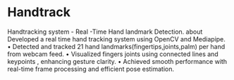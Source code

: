 # Handtrack
Handtracking system - Real -Time Hand landmark Detection. about Developed a real time hand tracking
system using OpenCV and Mediapipe.
• Detected and tracked 21 hand landmarks(fingertips,joints,palm) per hand from webcam feed.
• Visualized fingers joints using connected lines and keypoints , enhancing gesture clarity.
• Achieved smooth performance with real-time frame processing and efficient pose estimation.
